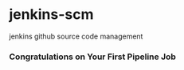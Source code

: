 # jenkins-scm
jenkins github source code management

### Congratulations on Your First Pipeline Job
